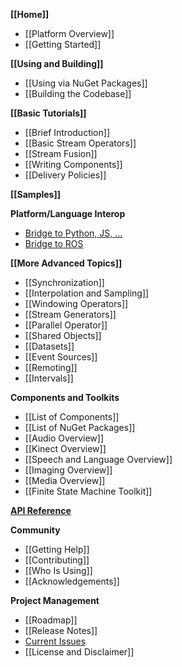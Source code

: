 **[[Home]]**
* [[Platform Overview]]
* [[Getting Started]]

**[[Using and Building]]**
* [[Using via NuGet Packages]]
* [[Building the Codebase]]

**[[Basic Tutorials]]**
* [[Brief Introduction]]
* [[Basic Stream Operators]]
* [[Stream Fusion]]
* [[Writing Components]]
* [[Delivery Policies]]

**[[Samples]]**

**Platform/Language Interop**
* [Bridge to Python, JS, ...](../Interop)
* [Bridge to ROS](../ROS-Integration)

**[[More Advanced Topics]]**
* [[Synchronization]]
* [[Interpolation and Sampling]]
* [[Windowing Operators]]
* [[Stream Generators]]
* [[Parallel Operator]]
* [[Shared Objects]]
* [[Datasets]]
* [[Event Sources]]
* [[Remoting]]
* [[Intervals]]

**Components and Toolkits**
* [[List of Components]]
* [[List of NuGet Packages]]
* [[Audio Overview]]
* [[Kinect Overview]]
* [[Speech and Language Overview]]
* [[Imaging Overview]]
* [[Media Overview]]
* [[Finite State Machine Toolkit]]

[**API Reference**](https://microsoft.github.io/psi/api/classes.html)

**Community**
* [[Getting Help]]
* [[Contributing]]
* [[Who Is Using]]
* [[Acknowledgements]]

**Project Management**
* [[Roadmap]]
* [[Release Notes]]
* [Current Issues](https://github.com/Microsoft/psi/issues)
* [[License and Disclaimer]]
